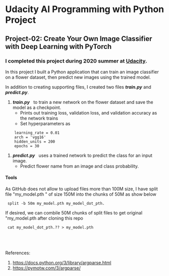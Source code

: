 # Udacity AI Programming with Python Project
## Project-02: Create Your Own Image Classifier with Deep Learning with PyTorch


### I completed this project during 2020 summer at [Udacity](https://udacity.com).

In this project I built a Python application that can train an image classifier on a flower dataset, then predict new images using the trained model. 

In addition to creating supporting files, I created two files ***train.py*** and ***predict.py***. 
1. ***train.py*** &nbsp; to train a new network on the flower dataset and save the model as a checkpoint.
   -  Prints out training loss, validation loss, and validation accuracy as the network trains
   -  Set hyperparameters as
````
    learning_rate = 0.01
    arch = 'vgg16'
    hidden_units = 200
    epochs = 30
````
  
1. ***predict.py***  &nbsp; uses a trained network to predict the class for an input image.
   - Predict flower name from an image and class probability.


#### Tools
As GitHub does not allow to upload files more than 100M size, I have split file "my_model.pth " of size 150M into the chunks of 50M as show below

```
 split -b 50m my_model.pth my_model_dot_pth.
```
If desired, we can combile 50M chunks of split files to get original "my_model.pth after cloning this repo
```
 cat my_model_dot_pth.?? > my_model.pth
```

<br />
<br />
<br />
References:

1. https://docs.python.org/3/library/argparse.html
2.	https://pymotw.com/3/argparse/







